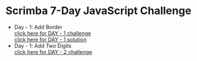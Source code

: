 # Scrimba 7-Day JavaScript Challenge

- Day - 1: Add Border  
  [click here for DAY - 1 challenge](https://scrimba.com/c/cPkE44uE?utm_source=newsletter&utm_medium=email&utm_campaign=jschallenge_email)  
  [click here for DAY - 1 solution](https://scrimba.com/c/ce9rz3TB?utm_source=newsletter&utm_medium=email&utm_campaign=jschallenge_email)
- Day - 1: Add Two Digits  
  [click here for DAY - 2 challenge](https://scrimba.com/c/crGw4Gcm?utm_source=newsletter&utm_medium=email&utm_campaign=jschallenge_email)
